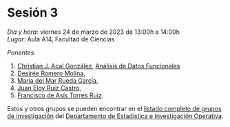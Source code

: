 # Sesión 3

*Día y hora*: viernes 24 de marzo de 2023 de 13:00h a 14:00h  
*Lugar*: Aula A14, Facultad de Ciencias

*Ponentes*:
1. [Christian J. Acal González](https://estadistica.ugr.es/informacion/directorio-personal/christian-jose-acal-gonzalez), [Análisis de Datos Funcionales](http://tfg-re-search.github.io/lineas/stad/DatosFuncionales.md)
2. [Desirée Romero Molina](https://estadistica.ugr.es/informacion/directorio-personal/desire-romero-molina), 
3. [María del Mar Rueda García](https://estadistica.ugr.es/informacion/directorio-personal/maria-del-mar-rueda-garcia), 
4. [Juan Eloy Ruiz Castro](https://estadistica.ugr.es/informacion/directorio-personal/juan-eloy-ruiz-castro),
5. [Francisco de Asís Torres Ruiz](https://estadistica.ugr.es/informacion/directorio-personal/francisco-asis-torres-ruiz). 

Estos y otros grupos se pueden encontrar en el [listado completo de grupos de investigación](https://estadistica.ugr.es/investigacion/grupos) del [Departamento de Estadística e Investigación Operativa](https://estadistica.ugr.es).

